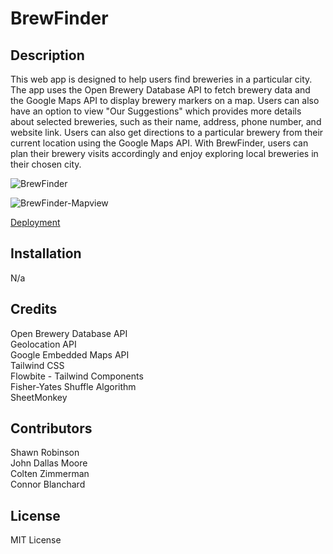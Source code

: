 # BrewFinder

## Description
This web app is designed to help users find breweries in a particular city.  The app uses the Open Brewery Database API to fetch brewery data and the Google Maps API to display brewery markers on a map.  Users can also have an option to view "Our Suggestions" which provides more details about selected breweries, such as their name, address, phone number, and website link.  Users can also get directions to a particular brewery from their current location using the Google Maps API. With BrewFinder, users can plan their brewery visits accordingly and enjoy exploring local breweries in their chosen city.

![BrewFinder](https://user-images.githubusercontent.com/121253666/235821980-76d2ccd6-7ebc-4bb9-a0c6-1bd16499b166.gif)



![BrewFinder-Mapview](https://user-images.githubusercontent.com/121253666/236293403-3fc9c13a-37e6-4293-889d-b41ef68bc29c.png)



[Deployment](https://shawnbradyrobinson.github.io/brewery-finder/)

## Installation
N/a

## Credits
Open Brewery Database API <br>
Geolocation API  <br>
Google Embedded Maps API <br>
Tailwind CSS <br>
Flowbite - Tailwind Components <br>
Fisher-Yates Shuffle Algorithm <br>
SheetMonkey

## Contributors
Shawn Robinson<br>
John Dallas Moore<br>
Colten Zimmerman<br>
Connor Blanchard

## License
MIT License